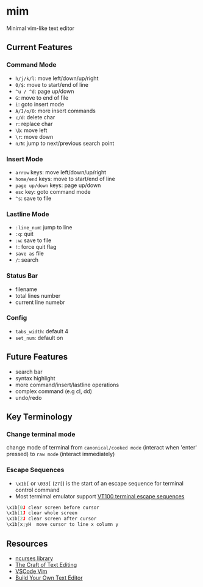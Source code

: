 # mim

Minimal vim-like text editor

## Current Features

### Command Mode

*   `h/j/k/l`: move left/down/up/right
*   `0/$`: move to start/end of line
*   `^u / ^d`: page up/down
*   `G`: move to end of file
*   `i`: goto insert mode
*   `A/I/o/O`: more insert commands
*   `c/d`: delete char
*   `r`: replace char
*   `\b`: move left
*   `\r`: move down
*   `n/N`: jump to next/previous search point

### Insert Mode

*   `arrow` keys: move left/down/up/right
*   `home/end` keys: move to start/end of line
*   `page up/down` keys: page up/down
*   `esc` key: goto command mode
*   `^s`: save to file

### Lastline Mode

*   `:line_num`: jump to line
*   `:q`: quit
*   `:w`: save to file
*   `!`: force quit flag
*   `save as` file
*   `/`: search

### Status Bar

*   filename
*   total lines number
*   current line numebr

### Config

*   `tabs_width`: default 4
*   `set_num`: default on

## Future Features

*   search bar
*   syntax highlight
*   more command/insert/lastline operations
*   complex command (e.g cl, dd)
*   undo/redo

## Key Terminology

### Change terminal mode

change mode of terminal from `canonical/cooked mode` (interact when 'enter' pressed)
to `raw mode` (interact immediately)

### Escape Sequences

*   `\x1b[` or `\033[` (`27[`) is the start of an escape sequence for terminal control command
*   Most termimal emulator support [VT100 terminal escape sequences](https://vt100.net/docs/vt100-ug/chapter3.html)

```c
\x1b[0J clear screen before cursor
\x1b[1J clear whole screen
\x1b[2J clear screen after cursor
\x1b[x;yH  move cursor to line x column y
```

## Resources

*   [ncurses library](http://www.ibiblio.org/pub/Linux/docs/HOWTO/other-formats/pdf/NCURSES-Programming-HOWTO.pdf)
*   [The Craft of Text Editing](https://www.finseth.com/craft/craft.pdf)
*   [VSCode Vim](https://github.com/VSCodeVim/Vim)
*   [Build Your Own Text Editor](https://viewsourcecode.org/snaptoken/kilo/index.html)

